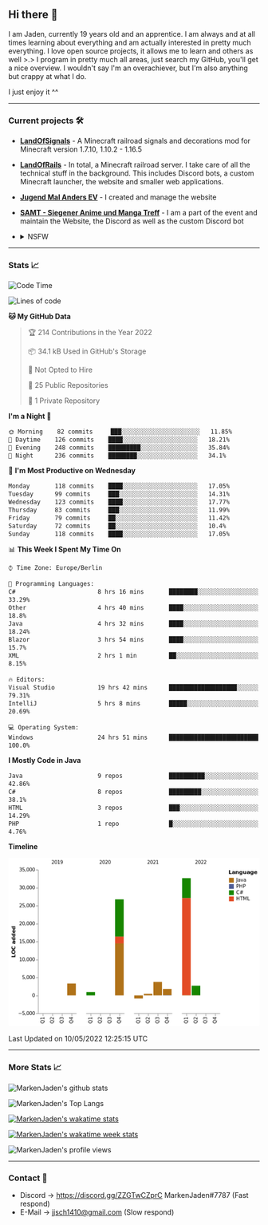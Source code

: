 ## Hi there 👋
I am Jaden, currently 19 years old and an apprentice. I am always and at all times learning about everything and am actually interested in pretty much everything. I love open source projects, it allows me to learn and others as well >.>
I program in pretty much all areas, just search my GitHub, you'll get a nice overview.
I wouldn't say I'm an overachiever, but I'm also anything but crappy at what I do.

I just enjoy it ^^

---

### Current projects 🛠

* [**LandOfSignals**](https://github.com/LandOfRails/LandOfSignals) - A Minecraft railroad signals and decorations mod for Minecraft version 1.7.10, 1.10.2 - 1.16.5
* [**LandOfRails**](https://github.com/LandOfRails) - In total, a Minecraft railroad server. I take care of all the technical stuff in the background. This includes Discord bots, a custom Minecraft launcher, the website and smaller web applications.
* [**Jugend Mal Anders EV**](https://jugendmalanders.de/) - I created and manage the website
* [**SAMT - Siegener Anime und Manga Treff**](https://github.com/Siegener-Anime-und-Manga-Treff-SAMT) - I am a part of the event and maintain the Website, the Discord as well as the custom Discord bot
* <details> 
  <summary>NSFW</summary>
  
  [**Nekos**](https://github.com/MarkenJaden/Nekos) - Website providing you with random lewd neko pics
  
</details>

---

### Stats 📈

<!--START_SECTION:waka-->
![Code Time](http://img.shields.io/badge/Code%20Time-738%20hrs%2041%20mins-blue)

![Lines of code](https://img.shields.io/badge/From%20Hello%20World%20I%27ve%20Written-71%20Thousand%20lines%20of%20code-blue)

**🐱 My GitHub Data** 

> 🏆 214 Contributions in the Year 2022
 > 
> 📦 34.1 kB Used in GitHub's Storage 
 > 
> 🚫 Not Opted to Hire
 > 
> 📜 25 Public Repositories 
 > 
> 🔑 1 Private Repository 
 > 
**I'm a Night 🦉** 

```text
🌞 Morning    82 commits     ███░░░░░░░░░░░░░░░░░░░░░░   11.85% 
🌆 Daytime    126 commits    ████░░░░░░░░░░░░░░░░░░░░░   18.21% 
🌃 Evening    248 commits    █████████░░░░░░░░░░░░░░░░   35.84% 
🌙 Night      236 commits    ████████░░░░░░░░░░░░░░░░░   34.1%

```
📅 **I'm Most Productive on Wednesday** 

```text
Monday       118 commits    ████░░░░░░░░░░░░░░░░░░░░░   17.05% 
Tuesday      99 commits     ███░░░░░░░░░░░░░░░░░░░░░░   14.31% 
Wednesday    123 commits    ████░░░░░░░░░░░░░░░░░░░░░   17.77% 
Thursday     83 commits     ███░░░░░░░░░░░░░░░░░░░░░░   11.99% 
Friday       79 commits     ██░░░░░░░░░░░░░░░░░░░░░░░   11.42% 
Saturday     72 commits     ██░░░░░░░░░░░░░░░░░░░░░░░   10.4% 
Sunday       118 commits    ████░░░░░░░░░░░░░░░░░░░░░   17.05%

```


📊 **This Week I Spent My Time On** 

```text
⌚︎ Time Zone: Europe/Berlin

💬 Programming Languages: 
C#                       8 hrs 16 mins       ████████░░░░░░░░░░░░░░░░░   33.29% 
Other                    4 hrs 40 mins       ████░░░░░░░░░░░░░░░░░░░░░   18.8% 
Java                     4 hrs 32 mins       ████░░░░░░░░░░░░░░░░░░░░░   18.24% 
Blazor                   3 hrs 54 mins       ████░░░░░░░░░░░░░░░░░░░░░   15.7% 
XML                      2 hrs 1 min         ██░░░░░░░░░░░░░░░░░░░░░░░   8.15%

🔥 Editors: 
Visual Studio            19 hrs 42 mins      ███████████████████░░░░░░   79.31% 
IntelliJ                 5 hrs 8 mins        █████░░░░░░░░░░░░░░░░░░░░   20.69%

💻 Operating System: 
Windows                  24 hrs 51 mins      █████████████████████████   100.0%

```

**I Mostly Code in Java** 

```text
Java                     9 repos             ██████████░░░░░░░░░░░░░░░   42.86% 
C#                       8 repos             █████████░░░░░░░░░░░░░░░░   38.1% 
HTML                     3 repos             ███░░░░░░░░░░░░░░░░░░░░░░   14.29% 
PHP                      1 repo              █░░░░░░░░░░░░░░░░░░░░░░░░   4.76%

```


**Timeline**

![Chart not found](https://raw.githubusercontent.com/MarkenJaden/MarkenJaden/main/charts/bar_graph.png) 


 Last Updated on 10/05/2022 12:25:15 UTC
<!--END_SECTION:waka-->

---

### More Stats 📈

![MarkenJaden's github stats](https://github-readme-stats.vercel.app/api?username=MarkenJaden&count_private=true&show_icons=true&theme=radical)

![MarkenJaden's Top Langs](https://github-readme-stats.vercel.app/api/top-langs/?username=MarkenJaden&theme=radical)

[![MarkenJaden's wakatime stats](https://github-readme-stats.vercel.app/api/wakatime?username=MarkenJaden&theme=radical)](https://wakatime.com/@17f322c9-222a-48b4-9e15-983c41f7aed4)

[![MarkenJaden's wakatime week stats](https://wakatime.com/badge/user/17f322c9-222a-48b4-9e15-983c41f7aed4.svg)](https://wakatime.com/@17f322c9-222a-48b4-9e15-983c41f7aed4)

<!--[![MarkenJaden's Codewars stats](https://www.codewars.com/users/MarkenJaden/badges/large)](https://www.codewars.com/users/MarkenJaden)-->

![MarkenJaden's profile views](https://komarev.com/ghpvc/?username=MarkenJaden)

---

### Contact 💌

* Discord -> https://discord.gg/ZZGTwCZprC MarkenJaden#7787 (Fast respond)
* E-Mail -> jjsch1410@gmail.com (Slow respond)



<!--
**MarkenJaden/MarkenJaden** is a ✨ _special_ ✨ repository because its `README.md` (this file) appears on your GitHub profile.

Here are some ideas to get you started:

- 🔭 I’m currently working on ...
- 🌱 I’m currently learning ...
- 👯 I’m looking to collaborate on ...
- 🤔 I’m looking for help with ...
- 💬 Ask me about ...
- 📫 How to reach me: ...
- 😄 Pronouns: ...
- ⚡ Fun fact: ...
-->
